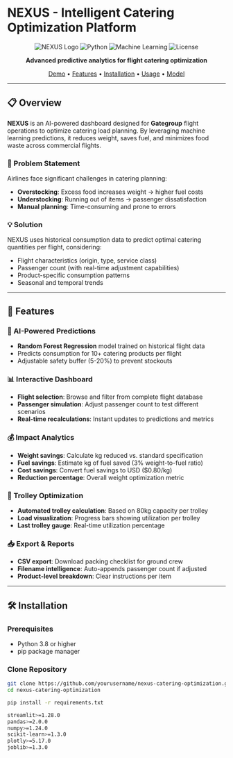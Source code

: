 # NEXUS - Intelligent Catering Optimization Platform

<div align="center">

![NEXUS Logo](https://img.shields.io/badge/NEXUS-AI%20Powered-1e3c72?style=for-the-badge&logo=streamlit&logoColor=white)
![Python](https://img.shields.io/badge/Python-3.8+-FFD700?style=for-the-badge&logo=python&logoColor=1e3c72)
![Machine Learning](https://img.shields.io/badge/ML-Random%20Forest-2a5298?style=for-the-badge&logo=scikit-learn&logoColor=white)
![License](https://img.shields.io/badge/License-MIT-green?style=for-the-badge)

**Advanced predictive analytics for flight catering optimization**

[Demo](#-demo) • [Features](#-features) • [Installation](#-installation) • [Usage](#-usage) • [Model](#-machine-learning-model)

</div>

---

## 📋 Overview

**NEXUS** is an AI-powered dashboard designed for **Gategroup** flight operations to optimize catering load planning. By leveraging machine learning predictions, it reduces weight, saves fuel, and minimizes food waste across commercial flights.

### 🎯 Problem Statement

Airlines face significant challenges in catering planning:
- **Overstocking**: Excess food increases weight → higher fuel costs
- **Understocking**: Running out of items → passenger dissatisfaction
- **Manual planning**: Time-consuming and prone to errors

### 💡 Solution

NEXUS uses historical consumption data to predict optimal catering quantities per flight, considering:
- Flight characteristics (origin, type, service class)
- Passenger count (with real-time adjustment capabilities)
- Product-specific consumption patterns
- Seasonal and temporal trends

---

## 🚀 Features

### 🔮 AI-Powered Predictions
- **Random Forest Regression** model trained on historical flight data
- Predicts consumption for 10+ catering products per flight
- Adjustable safety buffer (5-20%) to prevent stockouts

### 📊 Interactive Dashboard
- **Flight selection**: Browse and filter from complete flight database
- **Passenger simulation**: Adjust passenger count to test different scenarios
- **Real-time recalculations**: Instant updates to predictions and metrics

### 💰 Impact Analytics
- **Weight savings**: Calculate kg reduced vs. standard specification
- **Fuel savings**: Estimate kg of fuel saved (3% weight-to-fuel ratio)
- **Cost savings**: Convert fuel savings to USD ($0.80/kg)
- **Reduction percentage**: Overall weight optimization metric

### 🧳 Trolley Optimization
- **Automated trolley calculation**: Based on 80kg capacity per trolley
- **Load visualization**: Progress bars showing utilization per trolley
- **Last trolley gauge**: Real-time utilization percentage

### 📥 Export & Reports
- **CSV export**: Download packing checklist for ground crew
- **Filename intelligence**: Auto-appends passenger count if adjusted
- **Product-level breakdown**: Clear instructions per item

---

## 🛠️ Installation

### Prerequisites
- Python 3.8 or higher
- pip package manager

### Clone Repository
```bash
git clone https://github.com/yourusername/nexus-catering-optimization.git
cd nexus-catering-optimization

pip install -r requirements.txt

streamlit>=1.28.0
pandas>=2.0.0
numpy>=1.24.0
scikit-learn>=1.3.0
plotly>=5.17.0
joblib>=1.3.0
